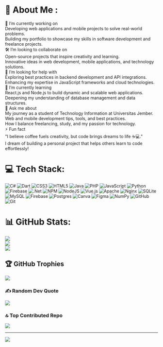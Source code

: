 # 💫 About Me :
🚀 I’m currently working on<br>Developing web applications and mobile projects to solve real-world problems.<br>Building my portfolio to showcase my skills in software development and freelance projects.<br>🛠️ I’m looking to collaborate on<br>Open-source projects that inspire creativity and learning.<br>Innovative ideas in web development, mobile applications, and technology solutions.<br>🤝 I’m looking for help with<br>Exploring best practices in backend development and API integrations.<br>Enhancing my expertise in JavaScript frameworks and cloud technologies.<br>🌱 I’m currently learning<br>React.js and Node.js to build dynamic and scalable web applications.<br>Deepening my understanding of database management and data structures.<br>💬 Ask me about<br>My journey as a student of Technology Information at Universitas Jember.<br>Web and mobile development tips, tools, and best practices.<br>How I balance freelancing, study, and my passion for technology.<br>⚡ Fun fact<br>"I believe coffee fuels creativity, but code brings dreams to life ☕💻."<br>I dream of building a personal project that helps others learn to code effortlessly!<br>


# 💻 Tech Stack:
![C#](https://img.shields.io/badge/c%23-%23239120.svg?style=for-the-badge&logo=csharp&logoColor=white) ![Dart](https://img.shields.io/badge/dart-%230175C2.svg?style=for-the-badge&logo=dart&logoColor=white) ![CSS3](https://img.shields.io/badge/css3-%231572B6.svg?style=for-the-badge&logo=css3&logoColor=white) ![HTML5](https://img.shields.io/badge/html5-%23E34F26.svg?style=for-the-badge&logo=html5&logoColor=white) ![Java](https://img.shields.io/badge/java-%23ED8B00.svg?style=for-the-badge&logo=openjdk&logoColor=white) ![PHP](https://img.shields.io/badge/php-%23777BB4.svg?style=for-the-badge&logo=php&logoColor=white) ![JavaScript](https://img.shields.io/badge/javascript-%23323330.svg?style=for-the-badge&logo=javascript&logoColor=%23F7DF1E) ![Python](https://img.shields.io/badge/python-3670A0?style=for-the-badge&logo=python&logoColor=ffdd54) ![Firebase](https://img.shields.io/badge/firebase-%23039BE5.svg?style=for-the-badge&logo=firebase) ![.Net](https://img.shields.io/badge/.NET-5C2D91?style=for-the-badge&logo=.net&logoColor=white) ![NPM](https://img.shields.io/badge/NPM-%23CB3837.svg?style=for-the-badge&logo=npm&logoColor=white) ![NodeJS](https://img.shields.io/badge/node.js-6DA55F?style=for-the-badge&logo=node.js&logoColor=white) ![Vue.js](https://img.shields.io/badge/vue.js-%2335495e.svg?style=for-the-badge&logo=vuedotjs&logoColor=%234FC08D) ![Apache](https://img.shields.io/badge/apache-%23D42029.svg?style=for-the-badge&logo=apache&logoColor=white) ![Nginx](https://img.shields.io/badge/nginx-%23009639.svg?style=for-the-badge&logo=nginx&logoColor=white) ![SQLite](https://img.shields.io/badge/sqlite-%2307405e.svg?style=for-the-badge&logo=sqlite&logoColor=white) ![MySQL](https://img.shields.io/badge/mysql-4479A1.svg?style=for-the-badge&logo=mysql&logoColor=white) ![Firebase](https://img.shields.io/badge/firebase-a08021?style=for-the-badge&logo=firebase&logoColor=ffcd34) ![Postgres](https://img.shields.io/badge/postgres-%23316192.svg?style=for-the-badge&logo=postgresql&logoColor=white) ![Canva](https://img.shields.io/badge/Canva-%2300C4CC.svg?style=for-the-badge&logo=Canva&logoColor=white) ![Figma](https://img.shields.io/badge/figma-%23F24E1E.svg?style=for-the-badge&logo=figma&logoColor=white) ![NumPy](https://img.shields.io/badge/numpy-%23013243.svg?style=for-the-badge&logo=numpy&logoColor=white) ![GitHub](https://img.shields.io/badge/github-%23121011.svg?style=for-the-badge&logo=github&logoColor=white) ![Git](https://img.shields.io/badge/git-%23F05033.svg?style=for-the-badge&logo=git&logoColor=white)
# 📊 GitHub Stats:
![](https://github-readme-stats.vercel.app/api?username=MochamadLukyAdithia&theme=dark&hide_border=false&include_all_commits=true&count_private=true)<br/>
![](https://github-readme-streak-stats.herokuapp.com/?user=MochamadLukyAdithia&theme=dark&hide_border=false)<br/>
![](https://github-readme-stats.vercel.app/api/top-langs/?username=MochamadLukyAdithia&theme=dark&hide_border=false&include_all_commits=true&count_private=true&layout=compact)

## 🏆 GitHub Trophies
![](https://github-profile-trophy.vercel.app/?username=MochamadLukyAdithia&theme=radical&no-frame=false&no-bg=false&margin-w=4)

### ✍️ Random Dev Quote
![](https://quotes-github-readme.vercel.app/api?type=horizontal&theme=radical)

### 🔝 Top Contributed Repo
![](https://github-contributor-stats.vercel.app/api?username=MochamadLukyAdithia&limit=5&theme=dark&combine_all_yearly_contributions=true)

---
[![](https://visitcount.itsvg.in/api?id=MochamadLukyAdithia&icon=0&color=0)](https://visitcount.itsvg.in)

<!-- Proudly created with GPRM ( https://gprm.itsvg.in ) -->
